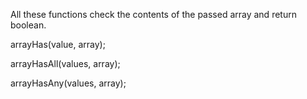 All these functions check the contents of the passed array and return boolean.

arrayHas(value, array);

arrayHasAll(values, array);

arrayHasAny(values, array);
